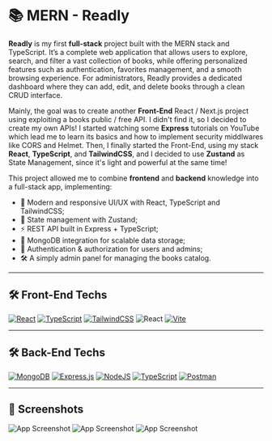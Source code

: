 # 📚 MERN - Readly

**Readly** is my first **full-stack** project built with the MERN stack and TypeScript.
It’s a complete web application that allows users to explore, search, and filter a vast collection of books, while offering personalized features such as authentication, favorites management, and a smooth browsing experience. For administrators, Readly provides a dedicated dashboard where they can add, edit, and delete books through a clean CRUD interface. 

Mainly, the goal was to create another **Front-End** React / Next.js project using exploiting a books public / free API. I didn't find it, so I decided to create my own APIs! I started watching some **Express** tutorials on YouTube which lead me to learn its basics and how to implement security middlwares like CORS and Helmet. Then, I finally started the Front-End, using my stack **React**, **TypeScript**, and **TailwindCSS**, and I decided to use **Zustand** as State Management, since it's light and powerful at the same time!

This project allowed me to combine **frontend** and **backend** knowledge into a full-stack app, implementing:

- 🎨 Modern and responsive UI/UX with React, TypeScript and TailwindCSS;
- 🐻 State management with Zustand;
- ⚡ REST API built in Express + TypeScript;
- 🍃 MongoDB integration for scalable data storage;
- 🔐 Authentication & authorization for users and admins;
- 🛠️ A simply admin panel for managing the books catalog.

---

## 🛠️ Front-End Techs

[![React](https://img.shields.io/badge/React-%2320232a.svg?logo=react&logoColor=%2361DAFB)](#)
[![TypeScript](https://img.shields.io/badge/TypeScript-3178C6?logo=typescript&logoColor=fff)](#)
[![TailwindCSS](https://img.shields.io/badge/Tailwind%20CSS-%2338B2AC.svg?logo=tailwind-css&logoColor=white)](#)
![React](https://img.shields.io/badge/zustand-%2320232a.svg?style=for-the-badge&logo=react&logoColor=%2361DAFB)
[![Vite](https://img.shields.io/badge/Vite-646CFF?logo=vite&logoColor=fff)](#)

---

## 🛠️ Back-End Techs

[![MongoDB](https://img.shields.io/badge/MongoDB-%234ea94b.svg?logo=mongodb&logoColor=white)](#)
[![Express.js](https://img.shields.io/badge/Express.js-%23404d59.svg?logo=express&logoColor=%2361DAFB)](#)
[![NodeJS](https://img.shields.io/badge/Node.js-6DA55F?logo=node.js&logoColor=white)](#)
[![TypeScript](https://img.shields.io/badge/TypeScript-3178C6?logo=typescript&logoColor=fff)](#)
[![Postman](https://img.shields.io/badge/Postman-FF6C37?logo=postman&logoColor=white)](#)


---

## 📸 Screenshots
![App Screenshot](public/homepage-desktop.jpeg)
![App Screenshot](public/games-desktop.jpeg)
![App Screenshot](public/gamepage-desktop.jpeg)
